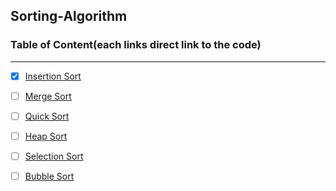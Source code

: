##  Sorting-Algorithm
### Table of Content(each links direct link to the code)
 ---

- [x] [Insertion Sort](https://github.com/jun383914/Data-Structure-and-algorithm/blob/master/Sorting/InsertionSort/README.md)
- [ ] [Merge Sort](https://github.com/jun383914/Data-Structure-and-algorithm/blob/master/ShiftArray/ShiftArray/ShiftArray/Program.cs)
- [ ] [Quick Sort](https://github.com/jun383914/Data-Structure-and-algorithm/blob/master/BinarySearch/BinarySearch/BinarySearch/Program.cs)
- [ ] [Heap Sort](https://github.com/jun383914/Data-Structure-and-algorithm/blob/master/LinkedList/LinkedList/LinkedList/Program.cs)
- [ ] [Selection Sort](https://github.com/jun383914/Data-Structure-and-algorithm/blob/master/LinkedList%20Insertion/Linkedlist%20Insertion/Linkedlist%20Insertion/Program.cs)
- [ ] [Bubble Sort](https://github.com/jun383914/Data-Structure-and-algorithm/blob/master/LinkedList%20KthFromEnd/LinkedList%20KthFromEnd/LinkedList%20KthFromEnd/Program.cs)


